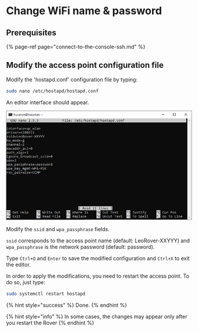 # Change WiFi name & password

## Prerequisites

{% page-ref page="connect-to-the-console-ssh.md" %}

## Modify the access point configuration file

Modify the 'hostapd.conf' configuration file by typing:

```bash
sudo nano /etc/hostapd/hostapd.conf
```

An editor interface should appear.

![](../.gitbook/assets/image%20%286%29.png)

Modify the `ssid` and `wpa_passphrase` fields.

`ssid` corresponds to the access point name \(default: LeoRover-XXYYY\) and  `wpa_passphrase` is the network password \(default: password\).

Type `Ctrl+O` and `Enter` to save the modified configuration and `Ctrl+X` to exit the editor.

In order to apply the modifications, you need to restart the access point. To do so, just type:

```bash
sudo systemctl restart hostapd
```

{% hint style="success" %}
Done.
{% endhint %}

{% hint style="info" %}
In some cases, the changes may appear only after you restart the Rover 
{% endhint %}


